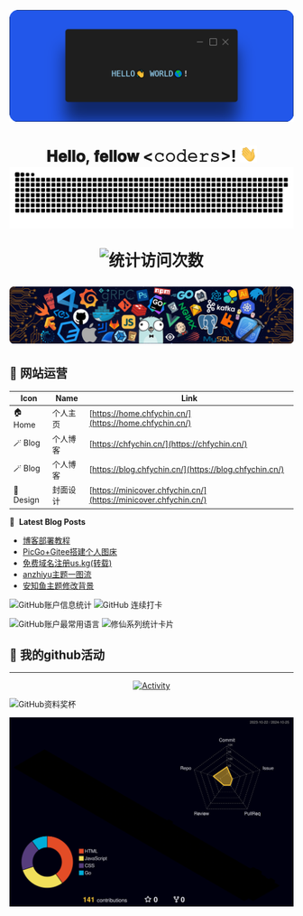 [<img src="./static/hello.png">](https://home.chfychin.cn/)

<h1 align="center">𝐇𝐞𝐥𝐥𝐨, 𝐟𝐞𝐥𝐥𝐨𝐰 <𝚌𝚘𝚍𝚎𝚛𝚜></𝚌𝚘𝚍𝚎𝚛𝚜>! <img src="./static/image.gif" width="30px" alt=""><br>
 
<picture>
  <source media="(prefers-color-scheme: dark)" srcset="https://raw.githubusercontent.com/chfychin/chfychin//output/github-contribution-grid-snake-dark.svg">
  <source media="(prefers-color-scheme: light)" srcset="https://raw.githubusercontent.com/chfychin/chfychin/output/github-contribution-grid-snake.svg">
  <img alt="github contribution grid snake animation" src="https://raw.githubusercontent.com/chfychin/chfychin/output/github-contribution-grid-snake.svg">
</picture>

![ 统计访问次数](https://profile-counter.glitch.me/chfychin/count.svg)

[<img src="./static/icons.png" alt="点击进入个人站点">](https://home.chfychin.cn)

## 📲 网站运营

| Icon         | Name             | Link                                               |
|--------------|------------------|----------------------------------------------------|
| 🏠 Home      | 个人主页         | [https://home.chfychin.cn/](https://home.chfychin.cn/)  |
| 🪄 Blog      | 个人博客         | [https://chfychin.cn/](https://chfychin.cn/) |
| 🪄 Blog      | 个人博客         | [https://blog.chfychin.cn/](https://blog.chfychin.cn/) |
| 🎨 Design    | 封面设计         | [https://minicover.chfychin.cn/](https://minicover.chfychin.cn/) |

📕 &nbsp;**Latest Blog Posts**
<!-- BLOG-POST-LIST:START -->
- [博客部署教程](http://chfychin.cn/posts/69b496a5.html)
- [PicGo+Gitee搭建个人图床](http://chfychin.cn/posts/c6a2c78.html)
- [免费域名注册us.kg&lpar;转载&rpar;](http://chfychin.cn/posts/24517.html)
- [anzhiyu主题一图流](http://chfychin.cn/posts/29663.html)
- [安知鱼主题修改背景](http://chfychin.cn/posts/4780.html)
<!-- BLOG-POST-LIST:END -->

![GitHub账户信息统计](https://github-readme-stats.vercel.app/api?username=chfychin&show_icons=true&theme=tokyonight)                         ![GitHub 连续打卡](https://streak-stats.demolab.com/?user=chfychin)

![GitHub账户最常用语言](https://github-readme-stats.vercel.app/api/top-langs/?username=chfychin&theme=tokyonight)                            ![修仙系列统计卡片](https://github-immortality.vercel.app/api?username=chfychin)

## 🚀 我的github活动 
---
<p align="center">
  <a href="https://chfychin.cn">
    <img src="https://github-readme-activity-graph.vercel.app/graph?username=chfychin&theme=github-compact&custom_title=Activity&radius=30&height=300" alt="Activity">
  </a>
</p>

![GitHub资料奖杯](https://github-profile-trophy.vercel.app/?username=chfychin&theme=algolia)

![](./profile-3d-contrib/profile-night-rainbow.svg)

